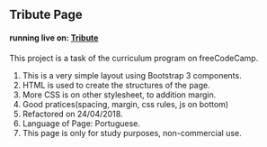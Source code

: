 ## Tribute Page
#### running live on:  [Tribute](https://thenewbiemaster.github.io/tribute/)
This project is a task of the curriculum program on freeCodeCamp.

1. This is a very simple layout using Bootstrap 3 components.
2. HTML is used to create the structures of the page.
3. More CSS is on other stylesheet, to addition margin.
4. Good pratices(spacing, margin, css rules, js on bottom)
5. Refactored on 24/04/2018.
6. Language of Page: Portuguese.
7. This page is only for study purposes, non-commercial use.
